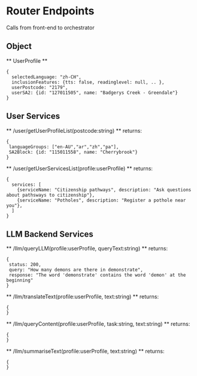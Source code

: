 # Router Endpoints
Calls from front-end to orchestrator

## Object
** UserProfile **
```
{
  selectedLanguage: "zh-CH",
  inclusionFeatures: {tts: false, readinglevel: null, .. },
  userPostcode: "2179",
  userSA2: {id: "127011505", name: "Badgerys Creek - Greendale"}
}
```

## User Services
** /user/getUserProfileList(postcode:string) **
returns:
```
{
 languageGroups: ["en-AU","ar","zh","pa"],
 SA2Block: {id: "115011558", name: "Cherrybrook"}
}
```

** /user/getUserServicesList(profile:userProfile) **
returns:
```
{
  services: [
    {serviceName: "Citizenship pathways", description: "Ask questions about pathsways to citizenship"},
    {serviceName: "Potholes", description: "Register a pothole near you"},
  ]
}
```


## LLM Backend Services

** /llm/queryLLM(profile:userProfile, queryText:string) **
returns:
```
{
 status: 200,
 query: "How many demons are there in demonstrate",
 response: "The word 'demonstrate' contains the word 'demon' at the beginning"
}
```

** /llm/translateText(profile:userProfile, text:string) **
returns:
```
{
}
```

** /llm/queryContent(profile:userProfile, task:string, text:string) **
returns:
```
{
}
```

** /llm/summariseText(profile:userProfile, text:string) **
returns:
```
{
}
```

